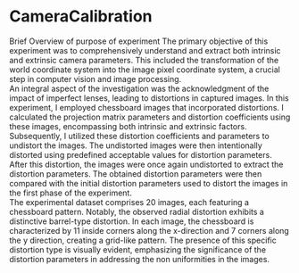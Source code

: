 # CameraCalibration
Brief Overview of purpose of experiment 
The primary objective of this experiment was to comprehensively understand and extract both 
intrinsic and extrinsic camera parameters. This included the transformation of the world 
coordinate system into the image pixel coordinate system, a crucial step in computer vision and 
image processing.  
An integral aspect of the investigation was the acknowledgment of the impact of imperfect 
lenses, leading to distortions in captured images. In this experiment, I employed chessboard 
images that incorporated distortions. I calculated the projection matrix parameters and 
distortion coefficients using these images, encompassing both intrinsic and extrinsic factors. 
Subsequently, I utilized these distortion coefficients and parameters to undistort the images. 
The undistorted images were then intentionally distorted using predefined acceptable values for 
distortion parameters. After this distortion, the images were once again undistorted to extract 
the distortion parameters. The obtained distortion parameters were then compared with the 
initial distortion parameters used to distort the images in the first phase of the experiment.  
The experimental dataset comprises 20 images, each featuring a chessboard pattern. Notably, 
the observed radial distortion exhibits a distinctive barrel-type distortion. In each image, the 
chessboard is characterized by 11 inside corners along the x-direction and 7 corners along the y
direction, creating a grid-like pattern. The presence of this specific distortion type is visually 
evident, emphasizing the significance of the distortion parameters in addressing the non
uniformities in the images.
